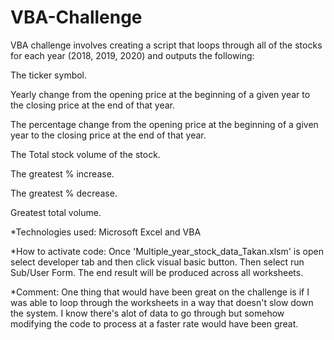 # VBA-Challenge

VBA challenge involves creating a script that loops through all of the stocks
for each year (2018, 2019, 2020) and outputs the following:

The ticker symbol.

Yearly change from the opening price at the beginning
of a given year to the closing price at the end of that
year.

The percentage change from the opening price at the beginning
of a given year to the closing price at the end of that year.

The Total stock volume of the stock.

The greatest % increase.

The greatest % decrease.

Greatest total volume.


*Technologies used: Microsoft Excel and VBA

*How to activate code: Once 'Multiple_year_stock_data_Takan.xlsm' is open
select developer tab and then click visual basic button. Then select 
run Sub/User Form. The end result will be produced across all 
worksheets.

*Comment: One thing that would have been great on the challenge is if I 
was able to loop through the worksheets in a way that doesn't slow 
down the system. I know there's alot of data to go through but somehow modifying
the code to process at a faster rate would have been great.
